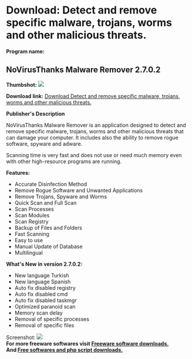 # Download: Detect and remove specific malware, trojans, worms and other malicious threats.

**Program name:**

## NoVirusThanks Malware Remover 2.7.0.2

  
**Thumbshot:** ![](http://www.freewarefiles.com/screenshot/nvthxmlwrrmvr2_md.jpg)   
  
**Download link:** [Download Detect and remove specific malware, trojans, worms and other malicious threats.](http://freesoftwares.boysofts.com/NoVirusThanks-Malware-Remover_program_56600.html)  
  


**Publisher's Description**  
  


NoVirusThanks Malware Remover is an application designed to detect and remove specific malware, trojans, worms and other malicious threats that can damage your computer. It includes also the ability to remove rogue software, spyware and adware. 

Scanning time is very fast and does not use or need much memory even with other high-resource programs are running. 

**Features:**

  * Accurate Disinfection Method 
  * Remove Rogue Software and Unwanted Applications 
  * Remove Trojans, Spyware and Worms 
  * Quick Scan and Full Scan 
  * Scan Processes 
  * Scan Modules 
  * Scan Registry 
  * Backup of Files and Folders 
  * Fast Scanning 
  * Easy to use 
  * Manual Update of Database 
  * Multilingual 

**What's New in version 2.7.0.2:**

  * New language Turkish 
  * New language Spanish 
  * Auto fix disabled registry 
  * Auto fix disabled cmd 
  * Auto fix disabled taskmgr 
  * Optimized paranoid scan 
  * Memory scan delay 
  * Removal of specific processes 
  * Removal of specific files 

  
  
Screenshot: ![](http://www.freewarefiles.com/screenshot/nvthxmlwrrmvr2.jpg)   
**For more freeware softwares visit [Freeware software downloads.](http://freesoftwares.boysofts.com/)**   
**And [Free softwares and php script downloads.](http://www.boysofts.com/)**
